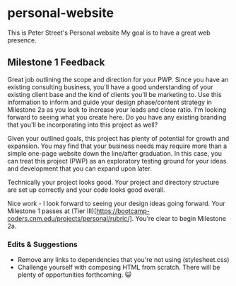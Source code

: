 # personal-website
This is Peter Street's Personal website
My goal is to have a great web presence.

## Milestone 1 Feedback
Great job outlining the scope and direction for your PWP. Since you have an existing consulting business, you'll have a good understanding of your existing client base and the kind of clients you'll be marketing to. Use this information to inform and guide your design phase/content strategy in Milestone 2a as you look to increase your leads and close ratio. I'm looking forward to seeing what you create here. Do you have any existing branding that you'll be incorporating into this project as well?

Given your outlined goals, this project has plenty of potential for growth and expansion. You may find that your business needs may require more than a simple one-page website down the line/after graduation. In this case, you can treat this project (PWP) as an exploratory testing ground for your ideas and development that you can expand upon later.

Technically your project looks good. Your project and directory structure are set up correctly and your code looks good overall.

Nice work - I look forward to seeing your design ideas going forward. Your Milestone 1 passes at (Tier III)[https://bootcamp-coders.cnm.edu/projects/personal/rubric/]. You're clear to begin Milestone 2a.

### Edits &amp; Suggestions
- Remove any links to dependencies that you're not using (stylesheet.css)
- Challenge yourself with composing HTML from scratch. There will be plenty of opportunities forthcoming. :smiley_cat:
